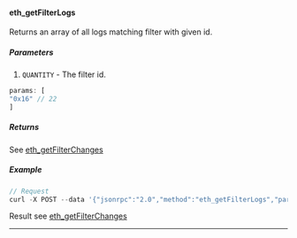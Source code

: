 
#### eth_getFilterLogs

Returns an array of all logs matching filter with given id.


##### Parameters

1. `QUANTITY` - The filter id.

```js
params: [
"0x16" // 22
]
```

##### Returns

See [eth_getFilterChanges](#eth_getfilterchanges)

##### Example
```js
// Request
curl -X POST --data '{"jsonrpc":"2.0","method":"eth_getFilterLogs","params":["0x16"],"id":74}'
```

Result see [eth_getFilterChanges](#eth_getfilterchanges)

***
